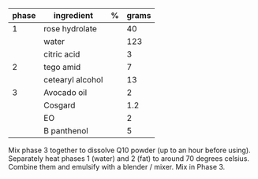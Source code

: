 | phase | ingredient               | %   | grams |
|-------|--------------------------|-----|-------|
| 1     | rose hydrolate           |     | 40    |
|       | water                    |     | 123   |
|       | citric acid              |     | 3     |
| 2     | tego amid                |     | 7     |
|       | cetearyl alcohol         |     | 13    |
| 3     | Avocado oil              |     | 2     |
|       | Cosgard                  |     | 1.2   |
|       | EO                       |     | 2     |
|       | B panthenol              |     | 5     |


Mix phase 3 together to dissolve Q10 powder (up to an hour before using).
Separately heat phases 1 (water) and 2 (fat) to around 70 degrees celsius. 
Combine them and emulsify with a blender / mixer.
Mix in Phase 3.
